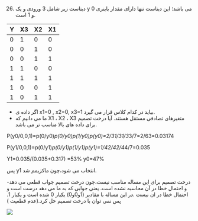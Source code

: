  26. دیتاست زیر شامل 3 ورودی و یک y می باشد؛ این دیتاست تنها دارای مقدار باینری 0 و 1 است.
  
|     Y    |     X3    |     X2    |     X1    |
|----------|-----------|-----------|-----------|
|     0    |     1     |     0     |     0     |
|     0    |     0     |     1     |     0     |
|     0    |     0     |     1     |     1     |
|     1    |     1     |     0     |     0     |
|     1    |     1     |     1     |     1     |
|     1    |     0     |     0     |     1     |
|     1    |     0     |     1     |     1     |
  
  - اگر داده ی x1=0 , x2=0, x3=1 بیاید در کدام کلاس قرار می گیرد.
  - ما می دانیم که X1 ، X2 ، X3 متغیرهای تصادفی مستقل هستند. آیا درخت تصمیم برای داده های بالا مناسب تر می باشد.
  
P(y0/0,0,1)=p(0/y0)*p(0/y0)*p(1/y0)*p(y0)=2/3*1/3*1/3*3/7=2/63=0.03174

P(y1/0,0,1)=p(0/y1)*p(0/y1)*p(1/y1)*p(y1)=1/4*2/4*2/4*4/7=0.035

Y1=0.035/(0.035+0.317) =53%            y0=47%

پس y1 انتخاب می شود،چون ماکزیمم شد.

-درخت تصمیم برای این مساله مناسب نیست،چون درخت تصمیم جواب قطعی می دهد و احتمال خطا در آن محاسبه نشده است. 
یعنی جوابی که به ما می دهد درست است و احتمال خطا در ان نیست .در این مساله با مقادیر (1و0و0) یکبار 0 شده است و یکبار 1. پس نمی توان با درخت تصمیم حل کرد.(عدم قطعیت )

![](https://github.com/semnan-university-ai/machine-learning-class/blob/main/excersiecs/HamidehEhsani/26/1.PNG)



